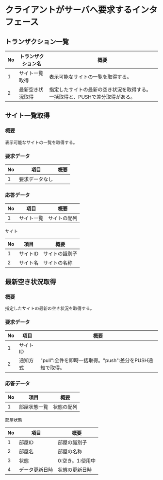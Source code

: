# クライアントがサーバへ要求するインタフェース

## トランザクション一覧

| No | トランザクション名 | 概要 |
| --- | --- | --- |
| 1 | サイト一覧取得 | 表示可能なサイトの一覧を取得する。 |
| 2 | 最新空き状況取得 | 指定したサイトの最新の空き状況を取得する。 一括取得と、PUSHで差分取得がある。|

## サイト一覧取得

### 概要

表示可能なサイトの一覧を取得する。

### 要求データ

| No | 項目 | 概要 |
| --- | --- | --- |
| 1 | 要求データなし |  |

### 応答データ

| No | 項目 | 概要 |
| --- | --- | --- |
| 1 | サイト一覧 | サイトの配列 |

サイト

| No | 項目 | 概要 |
| --- | --- | --- |
| 1 | サイトID | サイトの識別子 |
| 2 | サイト名 | サイトの名称 |


## 最新空き状況取得

### 概要

指定したサイトの最新の空き状況を取得する。

### 要求データ

| No | 項目 | 概要 |
| --- | --- | --- |
| 1 | サイトID |  |
| 2 | 通知方式 | "pull":全件を即時一括取得。"push":差分をPUSH通知で取得。|

### 応答データ

| No | 項目 | 概要 |
| --- | --- | --- |
| 1 | 部屋状態一覧 | 状態の配列 |

部屋状態

| No | 項目 | 概要 |
| --- | --- | --- |
| 1 | 部屋ID | 部屋の識別子 |
| 2 | 部屋名 | 部屋の名称 |
| 3 | 状態 | 0:空き。1:使用中 |
| 4 | データ更新日時 | 状態の更新日時 |

